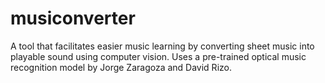 # musiconverter
A tool that facilitates easier music learning by converting sheet music into playable sound using computer vision. 
Uses a pre-trained optical music recognition model by Jorge Zaragoza and David Rizo.
